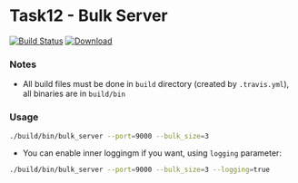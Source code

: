 # Task12 - Bulk Server
[![Build Status](https://travis-ci.com/mkvdv/otus-cpp-2018.svg?branch=task12)](https://travis-ci.com/mkvdv/otus-cpp-2018)
[![Download](https://api.bintray.com/packages/mkvdv/otus-cpp-2018/ha/images/download.svg?version=bulk_server) ](https://bintray.com/mkvdv/otus-cpp-2018/ha/bulk_server/link)

### Notes
* All build files must be done in `build` directory (created by `.travis.yml`), all binaries are in `build/bin`

### Usage
```bash
./build/bin/bulk_server --port=9000 --bulk_size=3
```

* You can enable inner loggingm if you want, using  `logging` parameter:
```bash
./build/bin/bulk_server --port=9000 --bulk_size=3 --logging=true
```